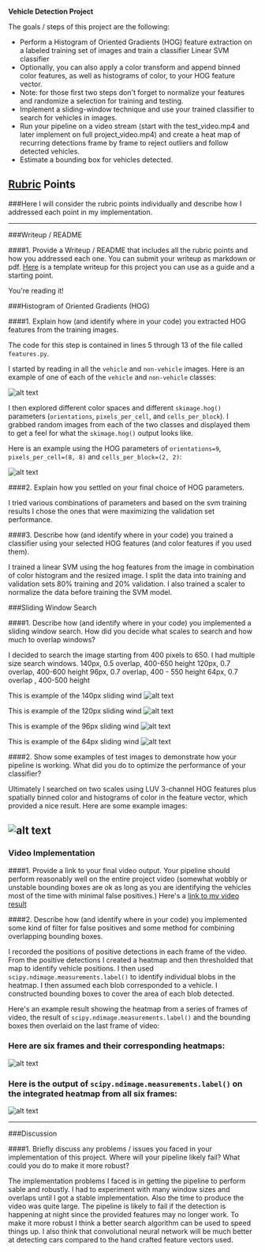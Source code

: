 **Vehicle Detection Project**

The goals / steps of this project are the following:

* Perform a Histogram of Oriented Gradients (HOG) feature extraction on a labeled training set of images and train a classifier Linear SVM classifier
* Optionally, you can also apply a color transform and append binned color features, as well as histograms of color, to your HOG feature vector. 
* Note: for those first two steps don't forget to normalize your features and randomize a selection for training and testing.
* Implement a sliding-window technique and use your trained classifier to search for vehicles in images.
* Run your pipeline on a video stream (start with the test_video.mp4 and later implement on full project_video.mp4) and create a heat map of recurring detections frame by frame to reject outliers and follow detected vehicles.
* Estimate a bounding box for vehicles detected.

[//]: # (Image References)
[image1]: ./output_images/car_notcar.jpg
[image2]: ./output_images/hog_features.jpg
[image3]: ./output_images/sliding_windows140.jpg
[image4]: ./output_images/sliding_windows120.jpg
[image5]: ./output_images/sliding_windows96.jpg
[image6]: ./output_images/sliding_windows64.jpg
[image7]: ./output_images/sliding_window.jpg
[image8]: ./output_images/bboxes_and_heat.png
[image9]: ./output_images/labels_map.png
[video1]: ./output_images/project_video_output.mp4

## [Rubric](https://review.udacity.com/#!/rubrics/513/view) Points
###Here I will consider the rubric points individually and describe how I addressed each point in my implementation.  

---
###Writeup / README

####1. Provide a Writeup / README that includes all the rubric points and how you addressed each one.  You can submit your writeup as markdown or pdf.  [Here](https://github.com/udacity/CarND-Vehicle-Detection/blob/master/writeup_template.md) is a template writeup for this project you can use as a guide and a starting point.  

You're reading it!

###Histogram of Oriented Gradients (HOG)

####1. Explain how (and identify where in your code) you extracted HOG features from the training images.

The code for this step is contained in lines 5 through 13 of the file called `features.py`.

I started by reading in all the `vehicle` and `non-vehicle` images.  Here is an example of one of each of the `vehicle` and `non-vehicle` classes:

![alt text][image1]

I then explored different color spaces and different `skimage.hog()` parameters (`orientations`, `pixels_per_cell`, and `cells_per_block`).  I grabbed random images from each of the two classes and displayed them to get a feel for what the `skimage.hog()` output looks like.

Here is an example using the HOG parameters of `orientations=9`, `pixels_per_cell=(8, 8)` and `cells_per_block=(2, 2)`:


![alt text][image2]

####2. Explain how you settled on your final choice of HOG parameters.

I tried various combinations of parameters and based on the svm training results I chose the ones that were maximizing the validation set performance.

####3. Describe how (and identify where in your code) you trained a classifier using your selected HOG features (and color features if you used them).

I trained a linear SVM using the hog features from the image in combination of color histogram and the resized image. I split the data into training and validation sets
 80% training and 20% validation. I also trained a scaler to normalize the data before training the SVM model.

###Sliding Window Search

####1. Describe how (and identify where in your code) you implemented a sliding window search.  How did you decide what scales to search and how much to overlap windows?

I decided to search the image starting from 400 pixels to 650. I had multiple size search windows.
140px, 0.5 overlap, 400-650 height
120px, 0.7 overlap, 400-600 height
96px, 0.7 overlap, 400 - 550 height
64px, 0.7 overlap , 400-500 height

This is example of the 140px sliding wind
![alt text][image3]

This is example of the 120px sliding wind
![alt text][image4]

This is example of the 96px sliding wind
![alt text][image5]

This is example of the 64px sliding wind
![alt text][image6]

####2. Show some examples of test images to demonstrate how your pipeline is working.  What did you do to optimize the performance of your classifier?

Ultimately I searched on two scales using  LUV 3-channel HOG features plus spatially binned color and histograms of color in the feature vector, which provided a nice result.
Here are some example images:

![alt text][image7]
-------------------

### Video Implementation

####1. Provide a link to your final video output.  Your pipeline should perform reasonably well on the entire project video (somewhat wobbly or unstable bounding boxes are ok as long as you are identifying the vehicles most of the time with minimal false positives.)
Here's a [link to my video result](./output_images/project_video_output.mp4)


####2. Describe how (and identify where in your code) you implemented some kind of filter for false positives and some method for combining overlapping bounding boxes.

I recorded the positions of positive detections in each frame of the video.  From the positive detections I created a heatmap and then thresholded that map to identify vehicle positions.  I then used `scipy.ndimage.measurements.label()` to identify individual blobs in the heatmap.  I then assumed each blob corresponded to a vehicle.  I constructed bounding boxes to cover the area of each blob detected.  

Here's an example result showing the heatmap from a series of frames of video, the result of `scipy.ndimage.measurements.label()` and the bounding boxes then overlaid on the last frame of video:

### Here are six frames and their corresponding heatmaps:

![alt text][image8]

### Here is the output of `scipy.ndimage.measurements.label()` on the integrated heatmap from all six frames:
![alt text][image9]




---

###Discussion

####1. Briefly discuss any problems / issues you faced in your implementation of this project.  Where will your pipeline likely fail?  What could you do to make it more robust?

The implementation problems I faced is in getting the pipeline to perform sable and robustly. I had to experiment with many window sizes and overlaps until I got a stable implementation.
Also the time to produce the video was quite large. The pipeline is likely to fail if the detection is happening at night since the provided features may no longer work.
To make it more robust I think a better search algorithm can be used to speed things up. I also think that convolutional neural network will be much better at detecting cars compared to
the hand crafted feature vectors used.